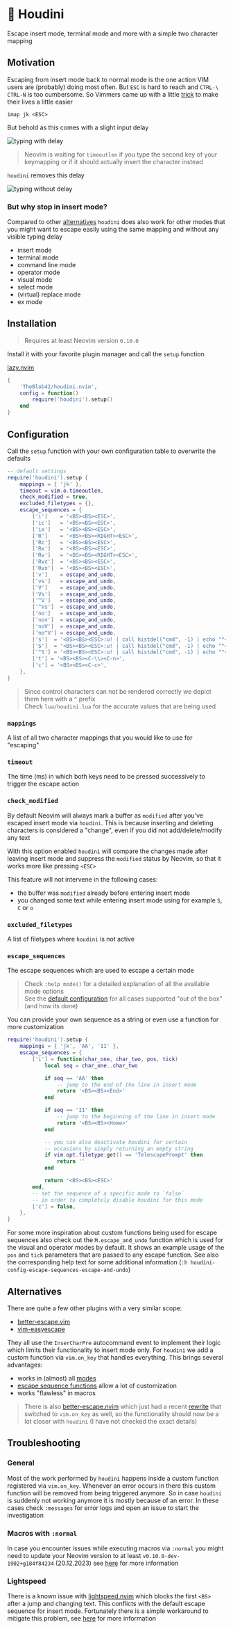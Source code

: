 # 🧙 Houdini

Escape insert mode, terminal mode and more with a simple two character mapping

## Motivation

Escaping from insert mode back to normal mode is the one action VIM users are (probably) doing most often. But `ESC` is hard to reach and `CTRL-\ CTRL-N` is too cumbersome. So Vimmers came up with a little [trick](https://vim.fandom.com/wiki/Avoid_the_escape_key#Mappings) to make their lives a little easier

```vimscript
imap jk <ESC>
```

But behold as this comes with a slight input delay

![typing with delay](./assets/with_delay.gif)

> Neovim is waiting for `timeoutlen` if you type the second key of your keymapping or if it should actually insert the character instead

`houdini` removes this delay

![typing without delay](./assets/without_delay.gif)

### But why stop in insert mode?

Compared to other [alternatives](#alternatives) `houdini` does also work for other modes that you might want to escape easily using the same mapping and without any visible typing delay

- insert mode
- terminal mode
- command line mode
- operator mode
- visual mode
- select mode
- (virtual) replace mode
- ex mode

## Installation

> Requires at least Neovim version `0.10.0`

Install it with your favorite plugin manager and call the `setup` function

[lazy.nvim](https://github.com/folke/lazy.nvim)
```lua
{
    'TheBlob42/houdini.nvim',
    config = function()
        require('houdini').setup()
    end
}
```

## Configuration

Call the `setup` function with your own configuration table to overwrite the defaults

```lua
-- default settings
require('houdini').setup {
    mappings = { 'jk' },
    timeout = vim.o.timeoutlen,
    check_modified = true,
    excluded_filetypes = {},
    escape_sequences = {
        ['i']    = '<BS><BS><ESC>',
        ['ic']   = '<BS><BS><ESC>',
        ['ix']   = '<BS><BS><ESC>',
        ['R']    = '<BS><BS><RIGHT><ESC>',
        ['Rc']   = '<BS><BS><ESC>',
        ['Rx']   = '<BS><BS><ESC>',
        ['Rv']   = '<BS><BS><RIGHT><ESC>',
        ['Rvc']  = '<BS><BS><ESC>',
        ['Rvx']  = '<BS><BS><ESC>',
        ['v']    = escape_and_undo,
        ['vs']   = escape_and_undo,
        ['V']    = escape_and_undo,
        ['Vs']   = escape_and_undo,
        ['^V']   = escape_and_undo,
        ['^Vs']  = escape_and_undo,
        ['no']   = escape_and_undo,
        ['nov']  = escape_and_undo,
        ['noV']  = escape_and_undo,
        ['no^V'] = escape_and_undo,
        ['s']  = '<BS><BS><ESC>:u! | call histdel("cmd", -1) | echo ""<CR>',
        ['S']  = '<BS><BS><ESC>:u! | call histdel("cmd", -1) | echo ""<CR>',
        ['^S'] = '<BS><BS><ESC>:u! | call histdel("cmd", -1) | echo ""<CR>',
        ['t'] = '<BS><BS><C-\\><C-n>',
        ['c'] = '<BS><BS><C-c>',
    },
}
```

> Since control characters can not be rendered correctly we depict them here with a `^` prefix  
> Check `lua/houdini.lua` for the accurate values that are being used

### `mappings`

A list of all two character mappings that you would like to use for "escaping"

### `timeout`

The time (ms) in which both keys need to be pressed successively to trigger the escape action

### `check_modified`

By default Neovim will always mark a buffer as `modified` after you've escaped insert mode via `houdini`. This is because inserting and deleting characters is considered a "change", even if you did not add/delete/modify any text

With this option enabled `houdini` will compare the changes made after leaving insert mode and suppress the `modified` status by Neovim, so that it works more like pressing `<ESC>`

This feature will not intervene in the following cases:

- the buffer was `modified` already before entering insert mode
- you changed some text while entering insert mode using for example `S`, `C` or `o`

### `excluded_filetypes`

A list of filetypes where `houdini` is not active

### `escape_sequences`

The escape sequences which are used to escape a certain mode

> Check `:help mode()` for a detailed explanation of all the available mode options  
> See the [default configuration](#configuration) for all cases supported "out of the box" (and how its done)

You can provide your own sequence as a string or even use a function for more customization

```lua
require('houdini').setup {
    mappings = { 'jk', 'AA', 'II' },
    escape_sequences = {
        ['i'] = function(char_one, char_two, pos, tick)
            local seq = char_one..char_two

            if seq == 'AA' then
                -- jump to the end of the line in insert mode
                return '<BS><BS><End>'
            end

            if seq == 'II' then
                -- jump to the beginning of the line in insert mode
                return '<BS><BS><Home>'
            end

            -- you can also deactivate houdini for certain
            -- occasions by simply returning an empty string
            if vim.opt.filetype:get() == 'TelescopePrompt' then
                return ''
            end

            return '<BS><BS><ESC>'
        end,
        -- set the sequence of a specific mode to `false`
        -- in order to completely disable houdini for this mode
        ['c'] = false,
    },
}
```

For some more inspiration about custom functions being used for escape sequences also check out the `M.escape_and_undo` function which is used for the visual and operator modes by default. It shows an example usage of the `pos` and `tick` parameters that are passed to any escape function. See also the corresponding help text for some additional information (`:h houdini-config-escape-sequences-escape-and-undo`)

## Alternatives

There are quite a few other plugins with a very similar scope:

- [better-escape.vim](https://github.com/jdhao/better-escape.vim)
- [vim-easyescape](https://github.com/zhou13/vim-easyescape)

They all use the `InserCharPre` autocommand event to implement their logic which limits their functionality to insert mode only. For `houdini` we add a custom function via `vim.on_key` that handles everything. This brings several advantages:

- works in (almost) all [modes](#but-why-stop-in-insert-mode%3F)
- [escape sequence functions](#escape-sequences) allow a lot of customization
- works "flawless" in macros

> There is also [better-escape.nvim](https://github.com/max397574/better-escape.nvim) which just had a recent [rewrite](https://github.com/max397574/better-escape.nvim/issues/61) that switched to `vim.on_key` as well, so the functionality should now be a lot closer with `houdini` (I have not checked the exact details)

## Troubleshooting

### General

Most of the work performed by `houdini` happens inside a custom function registered via `vim.on_key`. Whenever an error occurs in there this custom function will be removed from being triggered anymore. So in case `houdini` is suddenly not working anymore it is mostly because of an error. In these cases check `:messages` for error logs and open an issue to start the investigation

### Macros with `:normal`

In case you encounter issues while executing macros via `:normal` you might need to update your Neovim version to at least `v0.10.0-dev-1902+g184f84234` (20.12.2023) see [here](https://github.com/TheBlob42/houdini.nvim/issues/7) for more information

### Lightspeed

There is a known issue with [lightspeed.nvim](https://github.com/ggandor/lightspeed.nvim) which blocks the first `<BS>` after a jump and changing text. This conflicts with the default escape sequence for insert mode. Fortunately there is a simple workaround to mitigate this problem, see [here](https://github.com/ggandor/lightspeed.nvim/issues/140) for more information
